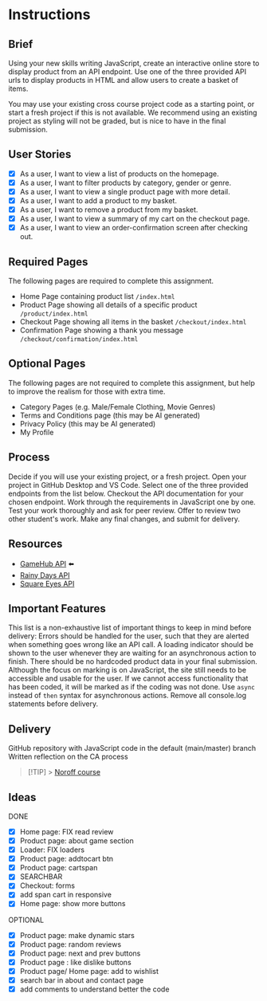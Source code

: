 # Instructions

## Brief

Using your new skills writing JavaScript, create an interactive online store to display product from an API endpoint. Use one of the three provided API urls to display products in HTML and allow users to create a basket of items.

You may use your existing cross course project code as a starting point, or start a fresh project if this is not available. We recommend using an existing project as styling will not be graded, but is nice to have in the final submission.

## User Stories

- [x] As a user, I want to view a list of products on the homepage.
- [x] As a user, I want to filter products by category, gender or genre.
- [x] As a user, I want to view a single product page with more detail.
- [x] As a user, I want to add a product to my basket.
- [x] As a user, I want to remove a product from my basket.
- [x] As a user, I want to view a summary of my cart on the checkout page.
- [x] As a user, I want to view an order-confirmation screen after checking out.

## Required Pages

The following pages are required to complete this assignment.

- Home Page containing product list `/index.html`
- Product Page showing all details of a specific product `/product/index.html`
- Checkout Page showing all items in the basket `/checkout/index.html`
- Confirmation Page showing a thank you message `/checkout/confirmation/index.html`

## Optional Pages

The following pages are not required to complete this assignment, but help to improve the realism for those with extra time.

- Category Pages (e.g. Male/Female Clothing, Movie Genres)
- Terms and Conditions page (this may be AI generated)
- Privacy Policy (this may be AI generated)
- My Profile

## Process

Decide if you will use your existing project, or a fresh project.
Open your project in GitHub Desktop and VS Code.
Select one of the three provided endpoints from the list below.
Checkout the API documentation for your chosen endpoint.
Work through the requirements in JavaScript one by one.
Test your work thoroughly and ask for peer review.
Offer to review two other student's work.
Make any final changes, and submit for delivery.

## Resources

- [GameHub API](https://docs.noroff.dev/ecom-endpoints/gamehub) ⬅️
- [Rainy Days API](https://docs.noroff.dev/ecom-endpoints/rainy-days)
- [Square Eyes API](https://docs.noroff.dev/ecom-endpoints/square-eyes)

## Important Features

This list is a non-exhaustive list of important things to keep in mind before delivery:
Errors should be handled for the user, such that they are alerted when something goes wrong like an API call.
A loading indicator should be shown to the user whenever they are waiting for an asynchronous action to finish.
There should be no hardcoded product data in your final submission.
Although the focus on marking is on JavaScript, the site still needs to be accessible and usable for the user. If we cannot access functionality that has been coded, it will be marked as if the coding was not done.
Use `async` instead of `then` syntax for asynchronous actions.
Remove all console.log statements before delivery.

## Delivery

GitHub repository with JavaScript code in the default (main/master) branch
Written reflection on the CA process

> [!TIP] > [Noroff course](https://mollify.noroff.dev/content/feu1/javascript-1/module-1?nav=course)

## Ideas

DONE

- [x] Home page: FIX read review
- [x] Product page: about game section
- [x] Loader: FIX loaders
- [x] Product page: addtocart btn
- [x] Product page: cartspan
- [x] SEARCHBAR
- [x] Checkout: forms
- [x] add span cart in responsive
- [x] Home page: show more buttons

OPTIONAL

- [x] Product page: make dynamic stars
- [x] Product page: random reviews
- [x] Product page: next and prev buttons
- [x] Product page : like dislike buttons
- [x] Product page/ Home page: add to wishlist
- [x] search bar in about and contact page
- [x] add comments to understand better the code
